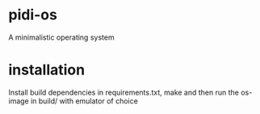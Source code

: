 # pidi-os
A minimalistic operating system
# installation
Install build dependencies in requirements.txt, make and then run the os-image in build/ with emulator of choice
